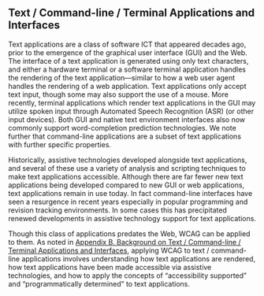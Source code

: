 Text / Command-line / Terminal Applications and Interfaces
----------------------------------------------------------

Text applications are a class of software ICT that appeared decades ago, prior to the emergence of the graphical user interface (GUI) and the Web. The interface of a text application is generated using only text characters, and either a hardware terminal or a software terminal application handles the rendering of the text application—similar to how a web user agent handles the rendering of a web application. Text applications only accept text input, though some may also support the use of a mouse. More recently, terminal applications which render text applications in the GUI may utilize spoken input through Automated Speech Recognition (ASR) (or other input devices). Both GUI and native text environment interfaces also now commonly support word-completion prediction technologies. We note further that command-line applications are a subset of text applications with further specific properties.

Historically, assistive technologies developed alongside text applications, and several of these use a variety of analysis and scripting techniques to make text applications accessible. Although there are far fewer new text applications being developed compared to new GUI or web applications, text applications remain in use today. In fact command-line interfaces have seen a resurgence in recent years especially in popular programming and revision tracking environments. In some cases this has precipitated renewed developments in  assistive technology support for text applications.

Though this class of applications predates the Web, WCAG can be applied to them. As noted in [Appendix B. Background on Text / Command-line / Terminal Applications and Interfaces](#background-on-text-command-line-terminal-applications-and-interfaces), applying WCAG to text / command-line applications involves understanding how text applications are rendered, how text applications have been made accessible via assistive technologies, and how to apply the concepts of “accessibility supported” and “programmatically determined” to text applications.
